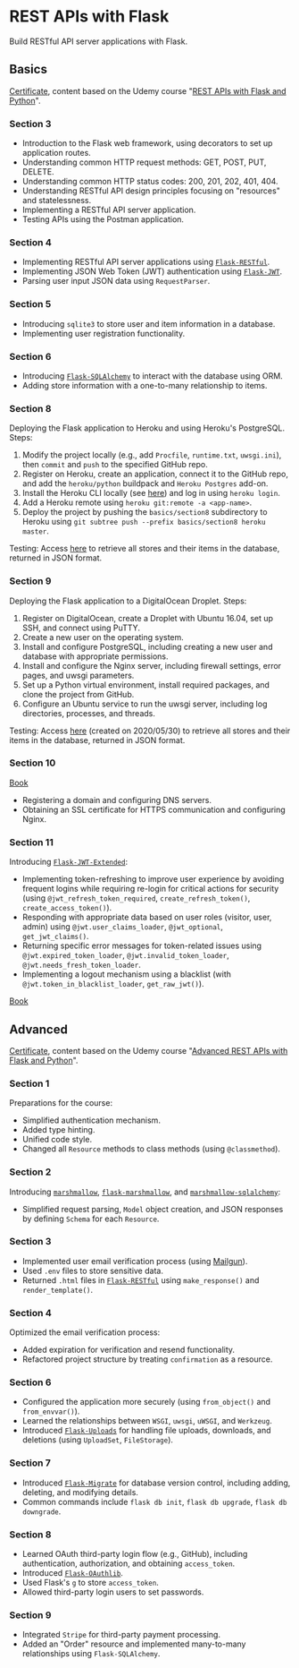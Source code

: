 # REST APIs with Flask
Build RESTful API server applications with Flask.

## Basics
[Certificate](https://www.udemy.com/certificate/UC-7fddb0fd-9c04-4579-86f5-7b9dda42f9b3/), content based on the Udemy course "[REST APIs with Flask and Python](https://www.udemy.com/course/rest-api-flask-and-python/)".

### Section 3
- Introduction to the Flask web framework, using decorators to set up application routes.
- Understanding common HTTP request methods: GET, POST, PUT, DELETE.
- Understanding common HTTP status codes: 200, 201, 202, 401, 404.
- Understanding RESTful API design principles focusing on "resources" and statelessness.
- Implementing a RESTful API server application.
- Testing APIs using the Postman application.

### Section 4
- Implementing RESTful API server applications using [`Flask-RESTful`](https://pypi.org/project/Flask-RESTful/).
- Implementing JSON Web Token (JWT) authentication using [`Flask-JWT`](https://pypi.org/project/Flask-JWT/).
- Parsing user input JSON data using `RequestParser`.

### Section 5
- Introducing `sqlite3` to store user and item information in a database.
- Implementing user registration functionality.

### Section 6
- Introducing [`Flask-SQLAlchemy`](https://pypi.org/project/flask-sqlalchemy/) to interact with the database using ORM.
- Adding store information with a one-to-many relationship to items.

### Section 8
Deploying the Flask application to Heroku and using Heroku's PostgreSQL. Steps:
1. Modify the project locally (e.g., add `Procfile`, `runtime.txt`, `uwsgi.ini`), then `commit` and `push` to the specified GitHub repo.
2. Register on Heroku, create an application, connect it to the GitHub repo, and add the `heroku/python` buildpack and `Heroku Postgres` add-on.
3. Install the Heroku CLI locally (see [here](https://devcenter.heroku.com/articles/heroku-cli)) and log in using `heroku login`.
4. Add a Heroku remote using `heroku git:remote -a <app-name>`.
5. Deploy the project by pushing the `basics/section8` subdirectory to Heroku using `git subtree push --prefix basics/section8 heroku master`.

Testing:
Access [here](http://rest-apis-with-flask.herokuapp.com/stores) to retrieve all stores and their items in the database, returned in JSON format.

### Section 9
Deploying the Flask application to a DigitalOcean Droplet. Steps:
1. Register on DigitalOcean, create a Droplet with Ubuntu 16.04, set up SSH, and connect using PuTTY.
2. Create a new user on the operating system.
3. Install and configure PostgreSQL, including creating a new user and database with appropriate permissions.
4. Install and configure the Nginx server, including firewall settings, error pages, and uwsgi parameters.
5. Set up a Python virtual environment, install required packages, and clone the project from GitHub.
6. Configure an Ubuntu service to run the uwsgi server, including log directories, processes, and threads.

Testing:
Access [here](http://64.225.122.125/stores) (created on 2020/05/30) to retrieve all stores and their items in the database, returned in JSON format.

### Section 10
[Book](https://school-of-code.gitbooks.io/rest-apis-with-flask-and-python/content/domains-and-https/what-is-a-domain.html)
- Registering a domain and configuring DNS servers.
- Obtaining an SSL certificate for HTTPS communication and configuring Nginx.

### Section 11
Introducing [`Flask-JWT-Extended`](https://pypi.org/project/Flask-JWT-Extended/):
- Implementing token-refreshing to improve user experience by avoiding frequent logins while requiring re-login for critical actions for security (using `@jwt_refresh_token_required`, `create_refresh_token()`, `create_access_token()`).
- Responding with appropriate data based on user roles (visitor, user, admin) using `@jwt.user_claims_loader`, `@jwt_optional`, `get_jwt_claims()`.
- Returning specific error messages for token-related issues using `@jwt.expired_token_loader`, `@jwt.invalid_token_loader`, `@jwt.needs_fresh_token_loader`.
- Implementing a logout mechanism using a blacklist (with `@jwt.token_in_blacklist_loader`, `get_raw_jwt()`).

[Book](https://arac.tecladocode.com/)

## Advanced
[Certificate](https://www.udemy.com/certificate/UC-83539bac-10d7-4eaf-bd15-1346dc2fe21b/), content based on the Udemy course "[Advanced REST APIs with Flask and Python](https://www.udemy.com/course/advanced-rest-apis-flask-python)".

### Section 1
Preparations for the course:
- Simplified authentication mechanism.
- Added type hinting.
- Unified code style.
- Changed all `Resource` methods to class methods (using `@classmethod`).

### Section 2
Introducing [`marshmallow`](https://pypi.org/project/marshmallow/), [`flask-marshmallow`](https://pypi.org/project/flask-marshmallow/), and [`marshmallow-sqlalchemy`](https://pypi.org/project/marshmallow-sqlalchemy/):
- Simplified request parsing, `Model` object creation, and JSON responses by defining `Schema` for each `Resource`.

### Section 3
- Implemented user email verification process (using [Mailgun](https://www.mailgun.com/)).
- Used `.env` files to store sensitive data.
- Returned `.html` files in [`Flask-RESTful`](https://pypi.org/project/Flask-RESTful/) using `make_response()` and `render_template()`.

### Section 4
Optimized the email verification process:
- Added expiration for verification and resend functionality.
- Refactored project structure by treating `confirmation` as a resource.

### Section 6
- Configured the application more securely (using `from_object()` and `from_envvar()`).
- Learned the relationships between `WSGI`, `uwsgi`, `uWSGI`, and `Werkzeug`.
- Introduced [`Flask-Uploads`](https://pypi.org/project/Flask-Uploads/) for handling file uploads, downloads, and deletions (using `UploadSet`, `FileStorage`).

### Section 7
- Introduced [`Flask-Migrate`](https://pypi.org/project/Flask-Migrate/) for database version control, including adding, deleting, and modifying details.
- Common commands include `flask db init`, `flask db upgrade`, `flask db downgrade`.

### Section 8
- Learned OAuth third-party login flow (e.g., GitHub), including authentication, authorization, and obtaining `access_token`.
- Introduced [`Flask-OAuthlib`](https://pypi.org/project/Flask-OAuthlib/).
- Used Flask's `g` to store `access_token`.
- Allowed third-party login users to set passwords.

### Section 9
- Integrated `Stripe` for third-party payment processing.
- Added an "Order" resource and implemented many-to-many relationships using `Flask-SQLAlchemy`.
